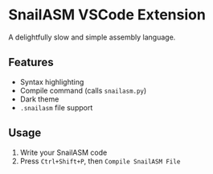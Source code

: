 # SnailASM VSCode Extension

A delightfully slow and simple assembly language.

## Features

- Syntax highlighting
- Compile command (calls `snailasm.py`)
- Dark theme
- `.snailasm` file support

## Usage

1. Write your SnailASM code
2. Press `Ctrl+Shift+P`, then `Compile SnailASM File`